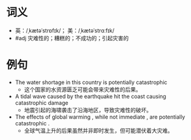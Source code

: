# 词义
- 英：/ˌkætəˈstrɒfɪk/； 美：/ˌkætəˈstrɑːfɪk/
- #adj 灾难性的；糟糕的；不成功的；引起灾害的
# 例句
- The water shortage in this country is potentially catastrophic
	- 这个国家的水资源匮乏可能会带来灾难性的后果。
- A tidal wave caused by the earthquake hit the coast causing catastrophic damage
	- 地震引起的海啸袭击了沿海地区，导致灾难性的破坏。
- The effects of global warming , while not immediate , are potentially catastrophic .
	- 全球气温上升的后果虽然并非即时发生，但可能潜伏着大灾难。
